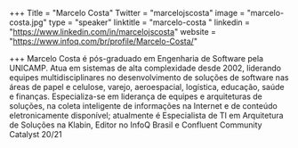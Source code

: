 +++
Title = "Marcelo Costa"
Twitter = "marcelojscosta"
image = "marcelo-costa.jpg"
type = "speaker"
linktitle = "marcelo-costa    "
linkedin = "https://www.linkedin.com/in/marcelojscosta"
website = "https://www.infoq.com/br/profile/Marcelo-Costa/"

+++
Marcelo Costa é pós-graduado em Engenharia de Software pela UNICAMP. Atua em sistemas de alta complexidade desde 2002, liderando equipes multidisciplinares no desenvolvimento de soluções de software nas áreas de papel e celulose, varejo, aeroespacial, logística, educação, saúde e finanças. Especializa-se em liderança de equipes e arquiteturas de soluções, na coleta inteligente de informações na Internet e de conteúdo eletronicamente disponível; atualmente é Especialista de TI em Arquitetura de Soluções na Klabin, Editor no InfoQ Brasil e Confluent Community Catalyst 20/21
